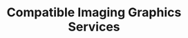 ---
title: "Compatible Imaging Graphics Services"
url: /imus/compatible-imaging-graphics-services/
shop: copyshop
---
